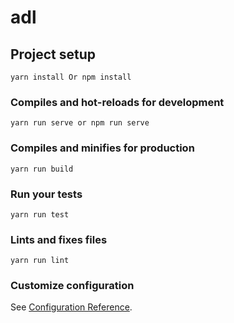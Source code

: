 # adl

## Project setup
```
yarn install Or npm install
```

### Compiles and hot-reloads for development
```
yarn run serve or npm run serve
```

### Compiles and minifies for production
```
yarn run build
```

### Run your tests
```
yarn run test
```

### Lints and fixes files
```
yarn run lint
```

### Customize configuration
See [Configuration Reference](https://cli.vuejs.org/config/).
